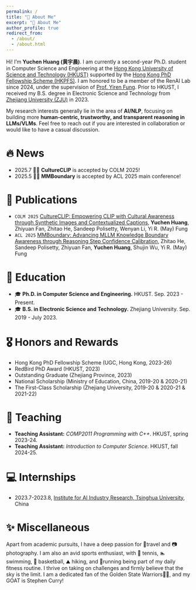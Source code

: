 ```yaml
---
permalink: /
title: "🧐 About Me"
excerpt: "🧐 About Me"
author_profile: true
redirect_from: 
  - /about/
  - /about.html
---
```

Hi! I’m **Yuchen Huang (黄宇晨)**. I am currently a second-year Ph.D. student in Computer Science and Engineering at the [Hong Kong University of Science and Technology (HKUST)](https://hkust.edu.hk/) supported by the [Hong Kong PhD Fellowship Scheme (HKPFS)](https://www.ugc.edu.hk/eng/rgc/funding_opport/hkpfs/call_letter.html). I am honored to be a member of the RenAI Lab since 2024, under the supervision of [Prof. Yiren Fung](https://yrf1.github.io/). Prior to HKUST, I received my B.S. degree in Electronic Science and Technology from [Zhejiang University (ZJU)](https://www.zju.edu.cn/) in 2023.

My research interests generally lie in the area of **AI/NLP**, focusing on building more **human-centric, trustworthy, and transparent reasoning in LLMs/VLMs**. Feel free to reach out if you are interested in collaboration or would like to have a casual discussion.

🔥 News
=======

- 2025.7 🎉🎉 **CultureCLIP** is accepted by COLM 2025!
- 2025.5 🎉🎉 **MMBoundary** is accepted by ACL 2025 main conference!

# 📝 Publications

- `COLM 2025` [CultureCLIP: Empowering CLIP with Cultural Awareness through Synthetic Images and Contextualized Captions](https://arxiv.org/abs/2507.06210), **Yuchen Huang**, Zhiyuan Fan, Zhitao He, Sandeep Polisetty, Wenyan Li, Yi R. (May) Fung
- `ACL 2025` [MMBoundary: Advancing MLLM Knowledge Boundary Awareness through Reasoning Step Confidence Calibration](https://arxiv.org/pdf/2505.23224), Zhitao He, Sandeep Polisetty, Zhiyuan Fan, **Yuchen Huang**, Shujin Wu, Yi R. (May) Fung

📖 Education
============

- 🎓 **Ph.D. in Computer Science and Engineering.** HKUST. Sep. 2023 - Present.
- 🎓 **B.S. in Electronic Science and Technology.** Zhejiang University. Sep. 2019 - July 2023.

🎖️ Honors and Rewards
=======================

- Hong Kong PhD Fellowship Scheme (UGC, Hong Kong, 2023-26)
- RedBird PhD Award (HKUST, 2023)
- Outstanding Graduate (Zhejiang Province, 2023)
- National Scholarship (Ministry of Education, China, 2019-20 & 2020-21)
- The First-Class Scholarship (Zhejiang University, 2019-20 & 2020-21 & 2021-22)

📑 Teaching
===========

- **Teaching Assistant:** _COMP2011 Programming with C++_. HKUST, spring 2023-24.
- **Teaching Assistant:** _Introduction to Computer Science_. HKUST, fall 2024-25.

# 💻 Internships

- 2023.7-2023.8, [Institute for AI Industry Research, Tsinghua University](), China

✨ Miscellaneous
================

Apart from academic pursuits, I have a deep passion for 🎒travel and 📷 photography. I am also an avid sports enthusiast, with 🎾 tennis, 🏊 swimming, 🏀 basketball, ⛰️ hiking, and 🏃running being part of my daily fitness routine. I thrive on taking on challenges and firmly believe that the sky is the limit. I am a dedicated fan of the Golden State Warriors💙💛, and my GOAT is Stephen Curry!
